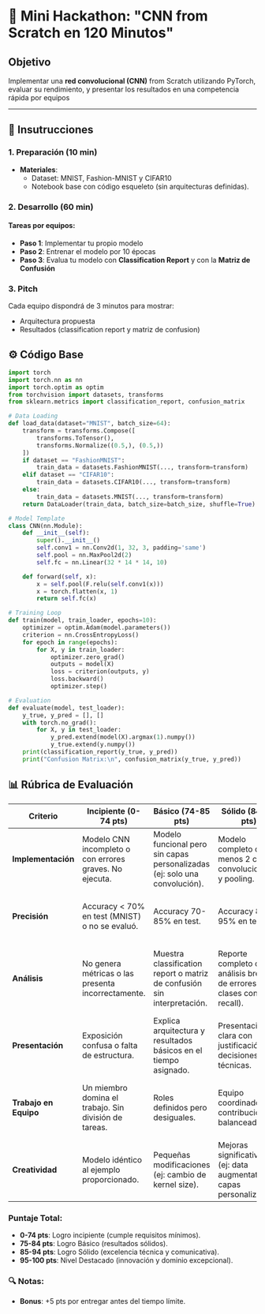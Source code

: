 # 🚀 Mini Hackathon: "CNN from Scratch en 120 Minutos"  

## **Objetivo**  
Implementar una **red convolucional (CNN)** from Scratch utilizando PyTorch, evaluar su rendimiento, y presentar los resultados en una competencia rápida por equipos

---

## **📝 Insutrucciones**  
### **1. Preparación (10 min)**  
- **Materiales**:  
  - Dataset: MNIST, Fashion-MNIST y CIFAR10  
  - Notebook base con código esqueleto (sin arquitecturas definidas).
 
### **2. Desarrollo (60 min)**  
#### **Tareas por equipos**: 
- **Paso 1**: Implementar tu propio modelo
- **Paso 2**: Entrenar el modelo por 10 épocas
- **Paso 3**: Evalua tu modelo con **Classification Report** y con la **Matriz de Confusión**

### **3. Pitch**  
Cada equipo dispondrá de 3 minutos para mostrar:
- Arquitectura propuesta
- Resultados (classification report y matriz de confusion)

## **⚙️ Código Base**
```python
import torch
import torch.nn as nn
import torch.optim as optim
from torchvision import datasets, transforms
from sklearn.metrics import classification_report, confusion_matrix

# Data Loading
def load_data(dataset="MNIST", batch_size=64):
    transform = transforms.Compose([
        transforms.ToTensor(),
        transforms.Normalize((0.5,), (0.5,))
    ])
    if dataset == "FashionMNIST":
        train_data = datasets.FashionMNIST(..., transform=transform)
    elif dataset == "CIFAR10":
        train_data = datasets.CIFAR10(..., transform=transform)
    else:
        train_data = datasets.MNIST(..., transform=transform)
    return DataLoader(train_data, batch_size=batch_size, shuffle=True)

# Model Template
class CNN(nn.Module):
    def __init__(self):
        super().__init__()
        self.conv1 = nn.Conv2d(1, 32, 3, padding='same')
        self.pool = nn.MaxPool2d(2)
        self.fc = nn.Linear(32 * 14 * 14, 10)

    def forward(self, x):
        x = self.pool(F.relu(self.conv1(x)))
        x = torch.flatten(x, 1)
        return self.fc(x)

# Training Loop
def train(model, train_loader, epochs=10):
    optimizer = optim.Adam(model.parameters())
    criterion = nn.CrossEntropyLoss()
    for epoch in range(epochs):
        for X, y in train_loader:
            optimizer.zero_grad()
            outputs = model(X)
            loss = criterion(outputs, y)
            loss.backward()
            optimizer.step()

# Evaluation
def evaluate(model, test_loader):
    y_true, y_pred = [], []
    with torch.no_grad():
        for X, y in test_loader:
            y_pred.extend(model(X).argmax(1).numpy())
            y_true.extend(y.numpy())
    print(classification_report(y_true, y_pred))
    print("Confusion Matrix:\n", confusion_matrix(y_true, y_pred))
```

## **📊 Rúbrica de Evaluación**

| **Criterio**         | **Incipiente (0-74 pts)**                                                                 | **Básico (74-85 pts)**                                                             | **Sólido (84-95 pts)**                                                                 | **Destacado (95-100 pts)**                                                                 |
|----------------------|-------------------------------------------------------------------------------------|-------------------------------------------------------------------------------------|---------------------------------------------------------------------------------------|-------------------------------------------------------------------------------------|
| **Implementación**   | Modelo CNN incompleto o con errores graves. No ejecuta.                            | Modelo funcional pero sin capas personalizadas (ej: solo una convolución).           | Modelo completo con al menos 2 capas convolucionales y pooling.                       | Arquitectura innovadora (ej: dropout, batchnorm) o ajuste de hiperparámetros.       |
| **Precisión**       | Accuracy < 70% en test (MNIST) o no se evaluó.                                     | Accuracy 70-85% en test.                                                            | Accuracy 85-95% en test.                                                              | Accuracy > 95% o mejora significativa con técnicas avanzadas.                      |
| **Análisis**        | No genera métricas o las presenta incorrectamente.                                 | Muestra classification report o matriz de confusión sin interpretación.             | Reporte completo con análisis breve de errores (ej: clases con bajo recall).           | Análisis profundo (ej: visualización de filtros, overfitting, curvas de aprendizaje).|
| **Presentación**    | Exposición confusa o falta de estructura.                                          | Explica arquitectura y resultados básicos en el tiempo asignado.                    | Presentación clara con justificación de decisiones técnicas.                          | Pitch convincente con storytelling y propuestas de mejora.                          |
| **Trabajo en Equipo** | Un miembro domina el trabajo. Sin división de tareas.                             | Roles definidos pero desiguales.                                                    | Equipo coordinado con contribuciones balanceadas.                                      | Sinergia evidente + documentación colaborativa (ej: comentarios en código).        |
| **Creatividad**     | Modelo idéntico al ejemplo proporcionado.                                          | Pequeñas modificaciones (ej: cambio de kernel size).                                | Mejoras significativas (ej: data augmentation, capas personalizadas).                | Solución fuera de lo estándar (ej: transfer learning en CIFAR-10).                |

### **Puntaje Total**:  
- **0-74 pts**: Logro incipiente (cumple requisitos mínimos).  
- **75-84 pts**: Logro Básico (resultados sólidos).  
- **85-94 pts**: Logro Sólido (excelencia técnica y comunicativa).  
- **95-100 pts**: Nivel Destacado (innovación y dominio excepcional).  

### 🔍 **Notas**:  
- **Bonus**: +5 pts por entregar antes del tiempo límite.  


